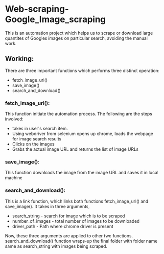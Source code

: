 # Web-scraping-Google_Image_scraping
This is an automation project which helps us to scrape or download large quantites of Googles images on particular search, avoiding the manual work.

## Working:
There are three important functions which performs three distinct operation:
* fetch_image_url()
* save_image()
* search_and_download()

### fetch_image_url():
This function initiate the automation process. The following are the steps involved:
* takes in user's search item. 
* Using webdriver from selenium opens up chrome, loads the webpage for image search results
* Clicks on the images
* Grabs the actual image URL and returns the list of image URLs

### save_image():
This function downloads the image from the image URL and saves it in local machine

### search_and_download():
This is a link function, which links both functions fetch_image_url() and save_image(). It takes in three arguments,
* search_string - search for image which is to be scraped
* number_of_images - total number of images to be downloaded
* driver_path - Path where chrome driver is present

Now, these three arguments are applied to other two functions. search_and_download() function wraps-up the final folder with folder name same as search_string with images being scraped.
